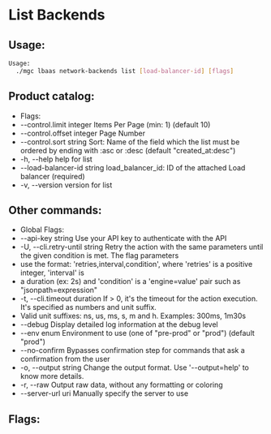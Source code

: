 # List Backends

## Usage:
```bash
Usage:
  ./mgc lbaas network-backends list [load-balancer-id] [flags]
```

## Product catalog:
- Flags:
- --control.limit integer     Items Per Page (min: 1) (default 10)
- --control.offset integer    Page Number
- --control.sort string        Sort: Name of the field which the list must be ordered by ending with :asc or :desc (default "created_at:desc")
- -h, --help                      help for list
- --load-balancer-id string   load_balancer_id: ID of the attached Load balancer (required)
- -v, --version                   version for list

## Other commands:
- Global Flags:
- --api-key string           Use your API key to authenticate with the API
- -U, --cli.retry-until string   Retry the action with the same parameters until the given condition is met. The flag parameters
- use the format: 'retries,interval,condition', where 'retries' is a positive integer, 'interval' is
- a duration (ex: 2s) and 'condition' is a 'engine=value' pair such as "jsonpath=expression"
- -t, --cli.timeout duration     If > 0, it's the timeout for the action execution. It's specified as numbers and unit suffix.
- Valid unit suffixes: ns, us, ms, s, m and h. Examples: 300ms, 1m30s
- --debug                    Display detailed log information at the debug level
- --env enum                 Environment to use (one of "pre-prod" or "prod") (default "prod")
- --no-confirm               Bypasses confirmation step for commands that ask a confirmation from the user
- -o, --output string            Change the output format. Use '--output=help' to know more details.
- -r, --raw                      Output raw data, without any formatting or coloring
- --server-url uri           Manually specify the server to use

## Flags:
```bash

```

